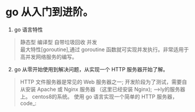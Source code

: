 # go 从入门到进阶。

1. go 语言特性
  > 静态型
  > 编译型
  > 自带垃圾回收
  > 并发  
  最大特性[goroutine],通过 goroutine 函数就可实现并发执行。非常适用于高并发网络服务的编写。

2. go 从零开始使用到解决问题，从实现一个 HTTP 服务器开始了解。
  
  > HTTP 文件服务器是常见的 Web 服务器之一;
  > 开发阶段为了测试，需要自从安装 Apache 或 Nginx 服务器 （这里已经安装 Nginx); -->ly的服务器上。 centos8的系统。
  > 使用 go 语言实现一个简单的 HTTP 服务器， code_:
    

